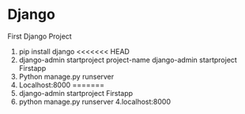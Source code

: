 # Django
First Django Project

1. pip install django
<<<<<<< HEAD
2. django-admin startproject project-name
	django-admin startproject Firstapp
3. Python manage.py runserver
4. Localhost:8000
=======
2. django-admin startproject Firstapp
3. python manage.py runserver
4.localhost:8000 
